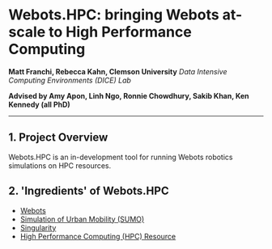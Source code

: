 # Webots.HPC: bringing Webots at-scale to High Performance Computing

**Matt Franchi, Rebecca Kahn, Clemson University**
*Data Intensive Computing Environments (DICE) Lab*

**Advised by Amy Apon, Linh Ngo, Ronnie Chowdhury, Sakib Khan, Ken Kennedy (all PhD)**


---
## 1. Project Overview
Webots.HPC is an in-development tool for running Webots robotics simulations on HPC resources. 

## 2. 'Ingredients' of Webots.HPC
- [Webots](https://cyberbotics.com/)
- [Simulation of Urban Mobility (SUMO)](https://www.eclipse.org/sumo/)
- [Singularity](https://sylabs.io/singularity/)
- [High Performance Computing (HPC) Resource](https://www.usgs.gov/core-science-systems/sas/arc/about/what-high-performance-computing)
